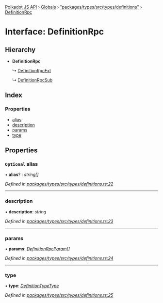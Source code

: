 [Polkadot JS API](../README.md) › [Globals](../globals.md) › ["packages/types/src/types/definitions"](../modules/_packages_types_src_types_definitions_.md) › [DefinitionRpc](_packages_types_src_types_definitions_.definitionrpc.md)

# Interface: DefinitionRpc

## Hierarchy

* **DefinitionRpc**

  ↳ [DefinitionRpcExt](_packages_types_src_types_definitions_.definitionrpcext.md)

  ↳ [DefinitionRpcSub](_packages_types_src_types_definitions_.definitionrpcsub.md)

## Index

### Properties

* [alias](_packages_types_src_types_definitions_.definitionrpc.md#optional-alias)
* [description](_packages_types_src_types_definitions_.definitionrpc.md#description)
* [params](_packages_types_src_types_definitions_.definitionrpc.md#params)
* [type](_packages_types_src_types_definitions_.definitionrpc.md#type)

## Properties

### `Optional` alias

• **alias**? : *string[]*

*Defined in [packages/types/src/types/definitions.ts:22](https://github.com/polkadot-js/api/blob/77c3a701d/packages/types/src/types/definitions.ts#L22)*

___

###  description

• **description**: *string*

*Defined in [packages/types/src/types/definitions.ts:23](https://github.com/polkadot-js/api/blob/77c3a701d/packages/types/src/types/definitions.ts#L23)*

___

###  params

• **params**: *[DefinitionRpcParam](_packages_types_src_types_definitions_.definitionrpcparam.md)[]*

*Defined in [packages/types/src/types/definitions.ts:24](https://github.com/polkadot-js/api/blob/77c3a701d/packages/types/src/types/definitions.ts#L24)*

___

###  type

• **type**: *[DefinitionTypeType](../modules/_packages_types_src_types_definitions_.md#definitiontypetype)*

*Defined in [packages/types/src/types/definitions.ts:25](https://github.com/polkadot-js/api/blob/77c3a701d/packages/types/src/types/definitions.ts#L25)*
